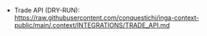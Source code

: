 - Trade API (DRY-RUN): https://raw.githubusercontent.com/conquestichi/inga-context-public/main/.context/INTEGRATIONS/TRADE_API.md

